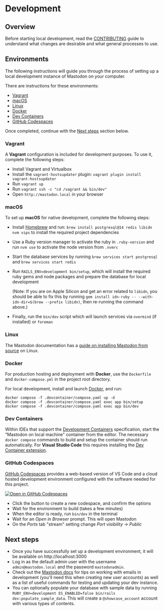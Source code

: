 # Development

## Overview

Before starting local development, read the [CONTRIBUTING] guide to understand
what changes are desirable and what general processes to use.

## Environments

The following instructions will guide you through the process of setting up a local development instance of Mastodon on your computer.

There are instructions for these environments:

- [Vagrant](#vagrant)
- [macOS](#macos)
- [Linux](#linux)
- [Docker](#docker)
- [Dev Containers](#dev-containers)
- [GitHub Codespaces](#github-codespaces)

Once completed, continue with the [Next steps](#next-steps) section below.

### Vagrant

A **Vagrant** configuration is included for development purposes. To use it,
complete the following steps:

- Install Vagrant and Virtualbox
- Install the `vagrant-hostsupdater` plugin:
  `vagrant plugin install vagrant-hostsupdater`
- Run `vagrant up`
- Run `vagrant ssh -c "cd /vagrant && bin/dev"`
- Open `http://mastodon.local` in your browser

### macOS

To set up **macOS** for native development, complete the following steps:

- Install [Homebrew] and run:
  `brew install postgresql@14 redis libidn nvm vips`
  to install the required project dependencies
- Use a Ruby version manager to activate the ruby in `.ruby-version` and run
  `nvm use` to activate the node version from `.nvmrc`
- Start the database services by running `brew services start postgresql` and
  `brew services start redis`
- Run `RAILS_ENV=development bin/setup`, which will install the required ruby gems and node
  packages and prepare the database for local development

  (Note: If you are on Apple Silicon and get an error related to `libidn`, you should be able to fix this by running `gem install idn-ruby -- --with-idn-dir=$(brew --prefix libidn)`, then re-running the command above.)

- Finally, run the `bin/dev` script which will launch services via `overmind`
  (if installed) or `foreman`

### Linux

The Mastodon documentation has a [guide on installing Mastodon from source](https://docs.joinmastodon.org/dev/setup/#manual) on Linux.

### Docker

For production hosting and deployment with **Docker**, use the `Dockerfile` and
`docker-compose.yml` in the project root directory.

For local development, install and launch [Docker], and run:

```shell
docker compose -f .devcontainer/compose.yaml up -d
docker compose -f .devcontainer/compose.yaml exec app bin/setup
docker compose -f .devcontainer/compose.yaml exec app bin/dev
```

### Dev Containers

Within IDEs that support the [Development Containers] specification, start the
"Mastodon on local machine" container from the editor. The necessary `docker
compose` commands to build and setup the container should run automatically. For
**Visual Studio Code** this requires installing the [Dev Container extension].

### GitHub Codespaces

[GitHub Codespaces] provides a web-based version of VS Code and a cloud hosted
development environment configured with the software needed for this project.

[![Open in GitHub Codespaces](https://github.com/codespaces/badge.svg)][codespace]

- Click the button to create a new codespace, and confirm the options
- Wait for the environment to build (takes a few minutes)
- When the editor is ready, run `bin/dev` in the terminal
- Wait for an _Open in Browser_ prompt. This will open Mastodon
- On the _Ports_ tab "stream" setting change _Port visibility_ → _Public_

## Next steps

- Once you have successfully set up a development environment, it will be available on http://localhost:3000
- Log in as the default admin user with the username `admin@mastodon.local` and the password `mastodonadmin`.
- Check out the [Mastodon docs] for tips on working with emails in development (you'll need this when creating new user accounts) as well as a list of useful commands for testing and updating your dev instance.
- You can optionally populate your database with sample data by running `RUBY_ENV=development ES_ENABLED=false bin/rails dev:populate_sample_data`. This will create a `@showcase_account` account with various types of contents.

[codespace]: https://codespaces.new/mastodon/mastodon?quickstart=1&devcontainer_path=.devcontainer%2Fcodespaces%2Fdevcontainer.json
[CONTRIBUTING]: ../CONTRIBUTING.md
[Dev Container extension]: https://containers.dev/supporting#dev-containers
[Development Containers]: https://containers.dev/supporting
[Docker]: https://docs.docker.com
[GitHub Codespaces]: https://docs.github.com/en/codespaces
[Homebrew]: https://brew.sh
[Mastodon docs]: https://docs.joinmastodon.org/dev/setup/#working-with-emails-in-development
